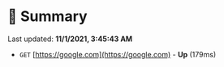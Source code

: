 # 📖 Summary
Last updated: **11/1/2021, 3:45:43 AM**

- `GET` [https://google.com](https://google.com) - **Up** (179ms)

